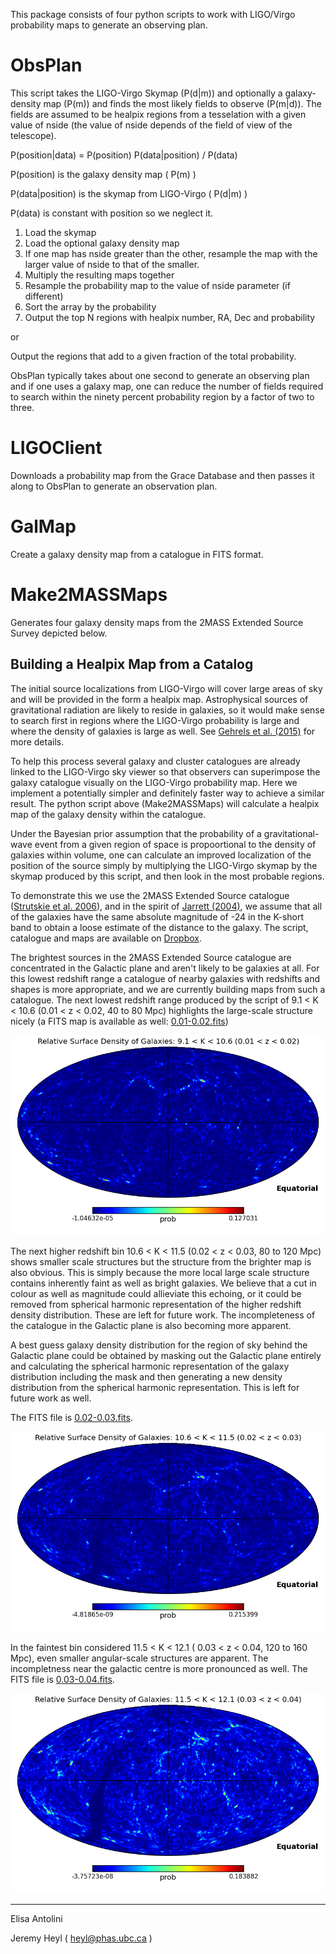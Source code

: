 This package consists of four python scripts to work with LIGO/Virgo probability maps to generate an observing plan.

# ObsPlan

This script takes the LIGO-Virgo Skymap (P(d|m)) and optionally a
galaxy-density map (P(m)) and finds the most likely fields to
observe (P(m|d)).  The fields are assumed to be healpix regions from a
tesselation with a given value of nside (the value of nside
depends of the field of view of the telescope).

  P(position|data) = P(position) P(data|position) / P(data)

  P(position) is the galaxy density map ( P(m) )
  
  P(data|position) is the skymap from LIGO-Virgo ( P(d|m) )
  
  P(data) is constant with position so we neglect it.

1. Load the skymap
2. Load the optional galaxy density map
  1. If one map has nside greater than the other, resample the map with the larger value of nside to that of the smaller.
  2. Multiply the resulting maps together
3. Resample the probability map to the value of nside parameter (if different)
4. Sort the array by the probability 
5. Output the top N regions with healpix number, RA, Dec and probability

  or 

  Output the regions that add to a given fraction of the total probability.

ObsPlan typically takes about one second to generate an observing plan and if one uses a galaxy map, one can reduce the number of fields required to search within the ninety percent probability region by a factor of two to three.


# LIGOClient

Downloads a probability map from the Grace Database and then passes it along to ObsPlan to generate an observation plan.

# GalMap

Create a galaxy density map from a catalogue in FITS format.

# Make2MASSMaps

Generates four galaxy density maps from the 2MASS Extended Source Survey depicted below.

## Building a Healpix Map from a Catalog

The initial source localizations from LIGO-Virgo will cover large areas of sky and will be provided in the form a healpix map. Astrophysical sources of gravitational radiation are likely to reside in galaxies, so it would make sense to search first in regions where the LIGO-Virgo probability is large and where the density of galaxies is large as well. See [Gehrels et al. (2015)](http://arxiv.org/abs/1508.03608) for more details.

To help this process several galaxy and cluster catalogues are already linked to the LIGO-Virgo sky viewer so that observers can superimpose the galaxy catalogue visually on the LIGO-Virgo probability map. Here we implement a potentially simpler and definitely faster way to achieve a similar result. The python script above (Make2MASSMaps) will calculate a healpix map of the galaxy density within the catalogue.

Under the Bayesian prior assumption that the probability of a gravitational-wave event from a given region of space is propoortional to the density of galaxies within volume, one can calculate an improved localization of the position of the source simply by multiplying the LIGO-Virgo skymap by the skymap produced by this script, and then look in the most probable regions.

To demonstrate this we use the 2MASS Extended Source catalogue ([Strutskie et al. 2006](http://adsabs.harvard.edu/abs/2006AJ....131.1163S)), and in the spirit of [Jarrett (2004)](http://adsabs.harvard.edu/abs/2004PASA...21..396J), we assume that all of the galaxies have the same absolute magnitude of -24 in the K-short band to obtain a loose estimate of the distance to the galaxy. The script, catalogue and maps are available on [Dropbox](https://www.dropbox.com/sh/z5edxjwfxv8wuss/AABYR-7yM-hqstGubDZvSLwJa?dl=0).

The brightest sources in the 2MASS Extended Source catalogue are concentrated in the Galactic plane and aren't likely to be galaxies at all. For this lowest redshift range a catalogue of nearby galaxies with redshifts and shapes is more appropriate, and we are currently building maps from such a catalogue. The next lowest redshift range produced by the script of 9.1 &lt; K &lt; 10.6 (0.01 &lt; z &lt; 0.02, 40 to 80 Mpc) highlights the large-scale structure nicely (a FITS map is available as well: [0.01-0.02.fits](https://www.dropbox.com/s/4fzi4g4jmtz9rqt/0.01-0.02.fits?dl=0))

![0.01-0.02.png](0.01-0.02.png)

The next higher redshift bin 10.6 &lt; K &lt; 11.5 (0.02 &lt; z &lt; 0.03, 80 to 120 Mpc) shows smaller scale structures but the structure from the brighter map is also obvious. This is simply because the more local large scale structure contains inherently faint as well as bright galaxies. We believe that a cut in colour as well as magnitude could allieviate this echoing, or it could be removed from spherical harmonic representation of the higher redshift density distribution. These are left for future work. The incompleteness of the catalogue in the Galactic plane is also becoming more apparent.

A best guess galaxy density distribution for the region of sky behind the Galactic plane could be obtained by masking out the Galactic plane entirely and calculating the spherical harmonic representation of the galaxy distribution including the mask and then generating a new density distribution from the spherical harmonic representation. This is left for future work as well.

The FITS file is [0.02-0.03.fits](https://www.dropbox.com/s/cet912rzzpqmpyh/0.02-0.03.fits?dl=0).

![0.02-0.03.png](0.02-0.03.png)

In the faintest bin considered 11.5 &lt; K &lt; 12.1 ( 0.03 &lt; z &lt; 0.04, 120 to 160 Mpc), even smaller angular-scale structures are apparent. The incompletness near the galactic centre is more pronounced as well. The FITS file is [0.03-0.04.fits](https://www.dropbox.com/s/wnjcom8tedpoa5w/0.03-0.04.fits?dl=0).

![0.03-0.04.png](0.03-0.04.png)

***

Elisa Antolini

Jeremy Heyl ( heyl@phas.ubc.ca )
